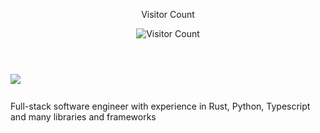 <div align="center">
  <p> Visitor Count </p>
  <img src="https://profile-counter.glitch.me/ctgallagher4/count.svg" alt="Visitor Count" />
</div>

<div>
  <h1 style="font-size: 40;"> 
    <img src="https://readme-typing-svg.herokuapp.com/?font=Inter&size=48&vCenter=true&width=1000&height=70&color=4493F8&duration=4000&lines=Hi+There!+I'm+Charlie+Gallagher!" />
  </h1>
  <p> Full-stack software engineer with experience in Rust, Python, Typescript and many libraries and frameworks </p>
</div>

